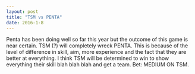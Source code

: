 ```yaml
---
layout: post
title: "TSM vs PENTA"
date: 2016-1-8
---
```


Penta has been doing well so far this year but the outcome of this game is near certain. TSM (?) will completely wreck PENTA.
This is because of the level of difference in skill, aim, more experience and the fact that they are better at everything. I think TSM will be determined to win to show everything their skill blah blah blah and get a team.
Bet: MEDIUM ON TSM. 
